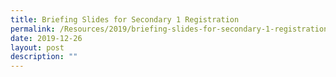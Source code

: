 ```yaml
---
title: Briefing Slides for Secondary 1 Registration
permalink: /Resources/2019/briefing-slides-for-secondary-1-registration
date: 2019-12-26
layout: post
description: ""
---
```


